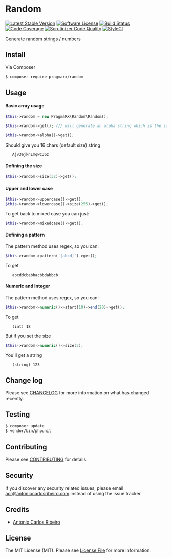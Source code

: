 # Random

[![Latest Stable Version](https://img.shields.io/packagist/v/pragmarx/random.svg?style=flat-square)](https://packagist.org/packages/pragmarx/random)
[![Software License][ico-license]](LICENSE.md)
[![Build Status](https://scrutinizer-ci.com/g/antonioribeiro/random/badges/build.png?b=master)](https://scrutinizer-ci.com/g/antonioribeiro/random/build-status/master)
[![Code Coverage](https://scrutinizer-ci.com/g/antonioribeiro/random/badges/coverage.png?b=master)](https://scrutinizer-ci.com/g/antonioribeiro/random/?branch=master)
[![Scrutinizer Code Quality](https://scrutinizer-ci.com/g/antonioribeiro/random/badges/quality-score.png?b=master)](https://scrutinizer-ci.com/g/antonioribeiro/random/?branch=master)
[![StyleCI](https://styleci.io/repos/103568219/shield)](https://styleci.io/repos/103568219)

Generate random strings / numbers

## Install

Via Composer

``` bash
$ composer require pragmarx/random
```

## Usage

#### Basic array usage

``` php
$this->random = new PragmaRX\Random\Random();

$this->random->get(); /// will generate an alpha string which is the same of

$this->random->alpha()->get();
```

Should give you 16 chars (default size) string 

``` text
   Ajv3ejknLmqwC36z
```

#### Defining the size

``` php
$this->random->size(32)->get();
```

#### Upper and lower case

``` php
$this->random->uppercase()->get();
$this->random->lowercase()->size(255)->get();
```

To get back to mixed case you can just:

``` php
$this->random->mixedcase()->get();
```

#### Defining a pattern

The pattern method uses regex, so you can:

``` php
$this->random->pattern('[abcd]')->get();
```

To get

``` text
   abcddcbabbacbbdabbcb
```

#### Numeric and Integer 

The pattern method uses regex, so you can:

``` php
$this->random->numeric()->start(10)->end(20)->get();
```

To get

``` text
   (int) 18
```

But if you set the size 

``` php
$this->random->numeric()->size(3);
```

You'll get a string

``` text
   (string) 123
```

## Change log

Please see [CHANGELOG](CHANGELOG.md) for more information on what has changed recently.

## Testing

``` bash
$ composer update
$ vendor/bin/phpunit
```

## Contributing

Please see [CONTRIBUTING](CONTRIBUTING.md) for details.

## Security

If you discover any security related issues, please email acr@antoniocarlosribeiro.com instead of using the issue tracker.

## Credits

- [Antonio Carlos Ribeiro][link-author]

## License

The MIT License (MIT). Please see [License File](LICENSE.md) for more information.

[ico-version]: https://img.shields.io/packagist/v/pragmarx/random.svg?style=flat-square
[ico-license]: https://img.shields.io/badge/license-MIT-brightgreen.svg?style=flat-square
[ico-travis]: https://img.shields.io/travis/pragmarx/random/master.svg?style=flat-square
[ico-scrutinizer]: https://img.shields.io/scrutinizer/coverage/g/pragmarx/random.svg?style=flat-square
[ico-code-quality]: https://img.shields.io/scrutinizer/g/pragmarx/random.svg?style=flat-square
[ico-downloads]: https://img.shields.io/packagist/dt/pragmarx/random.svg?style=flat-square

[link-packagist]: https://packagist.org/packages/pragmarx/random
[link-travis]: https://travis-ci.org/pragmarx/random
[link-scrutinizer]: https://scrutinizer-ci.com/g/pragmarx/random/code-structure
[link-code-quality]: https://scrutinizer-ci.com/g/pragmarx/random
[link-downloads]: https://packagist.org/packages/pragmarx/random
[link-author]: https://github.com/antonioribeiro
[link-contributors]: ../../contributors
